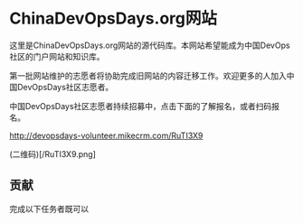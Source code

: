 # ChinaDevOpsDays.org网站

这里是ChinaDevOpsDays.org网站的源代码库。本网站希望能成为中国DevOps社区的门户网站和知识库。

第一批网站维护的志愿者将协助完成旧网站的内容迁移工作。欢迎更多的人加入中国DevOpsDays社区志愿者。

中国DevOpsDays社区志愿者持续招募中，点击下面的了解报名，或者扫码报名。

http://devopsdays-volunteer.mikecrm.com/RuTI3X9

(二维码)[/RuTI3X9.png]

## 贡献

完成以下任务者既可以
